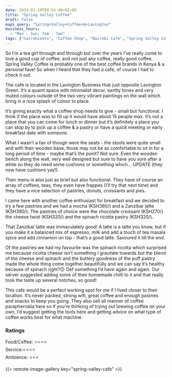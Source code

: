 ```yaml
---
date: 2024-01-19T09:54:48+03:00
title: "Spring Valley Coffee"
draft: false
maps_query: "Spring+Valley+Coffee+@+Lavington"
business_hours:
  - "Mon - Sun: 7am - 7pm"
tags: ["nairobieats", "Coffee Shop", "Nairobi Cafe", "Spring Valley Coffee", "Lavington"]
---
```


So I’m a tea girl through and through but over the years I’ve really come to love a good cup of coffee, and not just any coffee, really good coffee. Spring Valley Coffee is probably one of the best coffee brands in Kenya & a personal fave! So when I heard that they had a cafe, of course I had to check it out.

The cafe is located in the Lavington Business Hub just opposite Lavington Green. It’s a quaint space with minimalist decor, earthy tones and very muted colours outside of the two very vibrant paintings on the wall which bring in a nice splash of colour to place.

It’s giving exactly what a coffee shop needs to give - small but functional. I think if the place was to fill up it would have about 15 people max. It’s not a place that you can come for lunch or dinner but it’s definitely a place you can stop by to pick up a coffee & a pastry or have a quick meeting or early breakfast date with someone.

What I wasn’t a fan of though were the seats - the stools were quite small and with their wooden base, those may not be as comfortable to sit in for a long period of time - maybe that’s the point? Not sure. Even the wooden bench along the wall, very well designed but sure to have you sore after a while so they do need some cushions or something which… UPDATE (they now have cushions yay!).

Their menu is also just as brief but also functional. They have of course an array of coffees, teas, they even have frappes (I’ll try that next time) and they have a nice selection of pastries, donuts, croissants and pies.

I came here with another coffee enthusiast for breakfast and we decided to try a few pastries and we had a mocha (KSH380/) and a Zanzibar latte (KSH380/). The pastries of choice were the chocolate croissant (KSH270/) the cheese twist (KSH320/) and the spinach ricotta pastry (KSH320/).

That Zanzibar latte was immaculately good! A latte is a latte you know, but if you make it a balanced mix of espresso, milk and add a touch of tea masala spice and add cinnamon on top - that’s a good latte. Savoured it till the end.

Of the pastries we had my favourite was the spinach ricotta which surprised me because ricotta cheese isn’t something I gravitate towards but the blend of the cheese and spinach and the buttery goodness of the puff pastry made the whole thing come together beautifully and we can say it’s healthy because of spinach right?🙃 Def something I’d have again and again. Our server suggested adding some of their homemade chilli to it and that really took the taste up several notches, so good!

This cafe would be a perfect working spot for me if I lived closer to their location. It’s never packed, strong wifi, great coffee and enough pastries and snacks to keep you going. They also sell all manner of coffee paraphernalia here so if you’re thinking of trying out brewing coffee on your own, I’d suggest getting the tools here and getting advice on what type of coffee works best for what machine.

### Ratings

Food/Coffee: ⭐️⭐️⭐️⭐️<br>
Service:⭐️⭐️⭐️⭐️<br>
Ambience: ⭐️⭐️⭐️<br>


{{< remote-image-gallery key="spring-valley-cafe" >}}